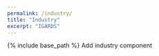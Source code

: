 ```yaml
---
permalink: /industry/
title: "Industry"
excerpt: "IGARDS"
---
```


{% include base_path %}
Add industry component 

